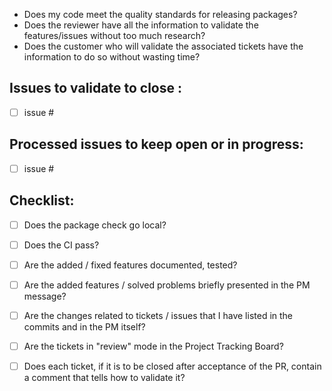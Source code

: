 - Does my code meet the quality standards for releasing packages?
- Does the reviewer have all the information to validate the features/issues without too much research?
- Does the customer who will validate the associated tickets have the information to do so without wasting time?

## Issues to validate to close : 

- [ ] issue #


## Processed issues to keep open or in progress: 

- [ ] issue #

## Checklist:

- [ ] Does the package check go local?
- [ ] Does the CI pass?
- [ ] Are the added / fixed features documented, tested?
- [ ] Are the added features / solved problems briefly presented in the PM message?
- [ ] Are the changes related to tickets / issues that I have listed in the commits and in the PM itself?
- [ ] Are the tickets in "review" mode in the Project Tracking Board?
- [ ] Does each ticket, if it is to be closed after acceptance of the PR, contain a comment that tells how to validate it?

 

